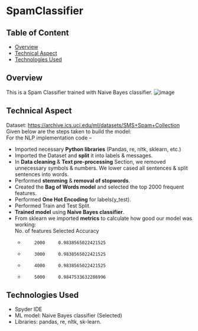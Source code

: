 # SpamClassifier

## Table of Content
  * [Overview](#overview)
  * [Technical Aspect](#technical-aspect)
  * [Technologies Used](#technologies-used)

## Overview
This is a Spam Classifier trained with Naive Bayes classifier. 
![image](https://user-images.githubusercontent.com/76872499/150648250-61ed0d7d-2f5a-4f51-bbc9-91bf36c78881.png)

## Technical Aspect
Dataset: https://archive.ics.uci.edu/ml/datasets/SMS+Spam+Collection  
Given below are the steps taken to build the model:  
For the NLP implementation code –
  - Imported necessary **Python libraries** (Pandas, re, nltk, sklearn, etc.)
  -	Imported the Dataset and **split** it into labels & messages.
  -	In **Data cleaning** & **Text pre-processing** Section, we removed unnecessary symbols & numbers. We lower cased all sentences & split sentences into words.
  -	Performed **stemming** & **removal of stopwords**.
  -	Created the **Bag of Words model** and selected the top 2000 frequent features.
  -	Performed **One Hot Encoding** for labels(y_test).
  -	Performed Train and Test Split.
  -	**Trained model** using **Naive Bayes classifier**.
  -	From sklearn we imported **metrics** to calculate how good our model was working:  
      No. of features Selected    Accuracy  
    -         2000     0.9838565022421525
    -         3000     0.9838565022421525
    -         4000     0.9838565022421525
    -  	      5000     0.9847533632286996



## Technologies Used
- Spyder IDE
-	ML model: Naive Bayes classifier (Selected)
-	Libraries: pandas, re, nltk, sk-learn.

